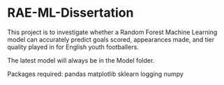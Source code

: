 # RAE-ML-Dissertation

This project is to investigate whether a Random Forest Machine Learning model can accurately predict goals scored, appearances made, and tier quality played in for English youth footballers. 

The latest model will always be in the Model folder.

Packages required:
pandas
matplotlib
sklearn
logging
numpy
